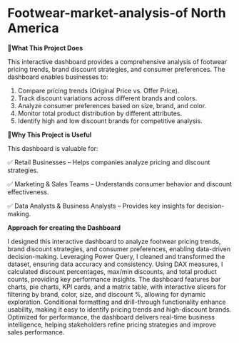 # Footwear-market-analysis-of North America

📌**What This Project Does**

This interactive dashboard provides a comprehensive analysis of footwear pricing trends, brand discount strategies, and consumer preferences. The dashboard enables businesses to:
1. Compare pricing trends (Original Price vs. Offer Price).
2. Track discount variations across different brands and colors.
3. Analyze consumer preferences based on size, brand, and color.
4. Monitor total product distribution by different attributes.
5. Identify high and low discount brands for competitive analysis.


📌**Why This Project is Useful**

This dashboard is valuable for:

✅ Retail Businesses – Helps companies analyze pricing and discount strategies.

✅ Marketing & Sales Teams – Understands consumer behavior and discount effectiveness.

✅ Data Analysts & Business Analysts – Provides key insights for decision-making.

**Approach for creating the Dashboard**

I designed this interactive dashboard to analyze footwear pricing trends, brand discount strategies, and consumer preferences, enabling data-driven decision-making. Leveraging Power Query, I cleaned and transformed the dataset, ensuring data accuracy and consistency. Using DAX measures, I calculated discount percentages, max/min discounts, and total product counts, providing key performance insights. The dashboard features bar charts, pie charts, KPI cards, and a matrix table, with interactive slicers for filtering by brand, color, size, and discount %, allowing for dynamic exploration. Conditional formatting and drill-through functionality enhance usability, making it easy to identify pricing trends and high-discount brands. Optimized for performance, the dashboard delivers real-time business intelligence, helping stakeholders refine pricing strategies and improve sales performance.









